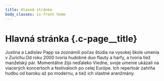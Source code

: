 ```yaml
---
title: Hlavná stránka
body_classes: is-front home
---
```


# Hlavná stránka {.c-page__title}

Justina a Ladislav Papp sa zoznámili počas štúdia na vysokej škole umenia v Zurichu.Od roku 2000 tvoria hudobné duo flauty a harfy, a tvoria tiež manželský
pár. Momentálne žijú neďaleko Viedne, svoje umenie ukázali na viacerých
koncertoch a festivaloch po celej Európe. Ich repertoár zahŕňa hudbu od baroku
až po modernu, a tiež ich vlastné aranžmány.
